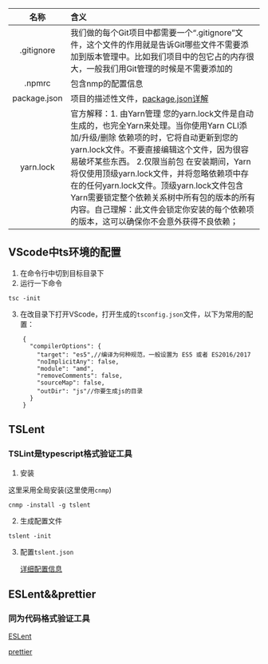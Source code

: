 | 名称 | 含义 |
|:--:|:--|
|.gitignore|我们做的每个Git项目中都需要一个“.gitignore”文件，这个文件的作用就是告诉Git哪些文件不需要添加到版本管理中。比如我们项目中的包它占的内存很大，一般我们用Git管理的时候是不需要添加的
|.npmrc|包含nmp的配置信息|
|package.json|项目的描述性文件，[package.json详解](https://www.cnblogs.com/paris-test/p/9760308.html)
|yarn.lock|官方解释：1. 由Yarn管理 您的yarn.lock文件是自动生成的，也完全Yarn来处理。当你使用Yarn CLI添加/升级/删除 依赖项的时，它将自动更新到您的yarn.lock文件。不要直接编辑这个文件，因为很容易破坏某些东西。 2.仅限当前包 在安装期间，Yarn将仅使用顶级yarn.lock文件，并将忽略依赖项中存在的任何yarn.lock文件。顶级yarn.lock文件包含Yarn需要锁定整个依赖关系树中所有包的版本的所有内容。自己理解：此文件会锁定你安装的每个依赖项的版本，这可以确保你不会意外获得不良依赖；
## VScode中ts环境的配置
1. 在命令行中切到目标目录下
2. 运行一下命令
```
tsc -init
```
3. 在改目录下打开VScode，打开生成的`tsconfig.json`文件，以下为常用的配置：
```
    {
      "compilerOptions": {
        "target": "es5",//编译为何种规范，一般设置为 ES5 或者 ES2016/2017
        "noImplicitAny": false,
        "module": "amd",
        "removeComments": false,
        "sourceMap": false,
        "outDir": "js"//你要生成js的目录
      }
    }
```
## TSLent
### TSLint是typescript格式验证工具
1. 安装

这里采用全局安装(这里使用`cnmp`)

```
cnmp -install -g tslent
```
2. 生成配置文件
```
tslent -init
```
3. 配置`tslent.json`

      [详细配置信息](https://blog.csdn.net/zw52yany/article/details/78688837)
## ESLent&&prettier
### 同为代码格式验证工具
[ESLent](https://eslint.bootcss.com/)

[prettier](https://prettier.io/)